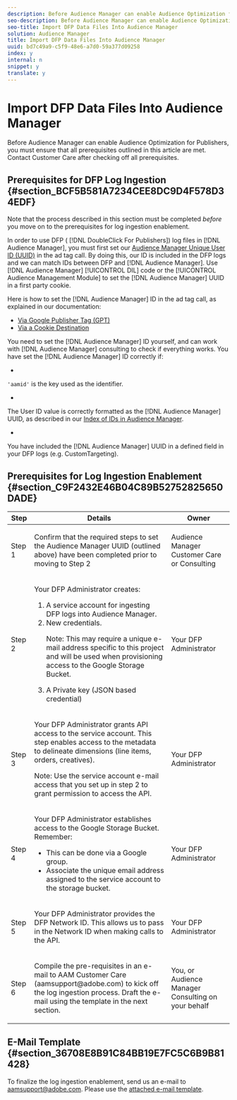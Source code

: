 ```yaml
---
description: Before Audience Manager can enable Audience Optimization for Publishers, you must ensure that all prerequisites outlined in this article are met. Contact Customer Care after checking off all prerequisites.
seo-description: Before Audience Manager can enable Audience Optimization for Publishers, you must ensure that all prerequisites outlined in this article are met. Contact Customer Care after checking off all prerequisites.
seo-title: Import DFP Data Files Into Audience Manager
solution: Audience Manager
title: Import DFP Data Files Into Audience Manager
uuid: bd7c49a9-c5f9-48e6-a7d0-59a377d09258
index: y
internal: n
snippet: y
translate: y
---
```


# Import DFP Data Files Into Audience Manager

Before Audience Manager can enable Audience Optimization for Publishers, you must ensure that all prerequisites outlined in this article are met. Contact Customer Care after checking off all prerequisites.


## Prerequisites for DFP Log Ingestion {#section_BCF5B581A7234CEE8DC9D4F578D34EDF}



Note that the process described in this section must be completed *before* you move on to the prerequisites for log ingestion enablement. 


In order to use DFP ( [!DNL DoubleClick For Publishers]) log files in [!DNL Audience Manager], you must first set our [Audience Manager Unique User ID (UUID)](../../../reference/ids-in-aam.md#reference_D55EC67D86664B7499F3257BB870FEC8) in the ad tag call. By doing this, our ID is included in the DFP logs and we can match IDs between DFP and [!DNL Audience Manager]. Use [!DNL Audience Manager] [!UICONTROL DIL] code or the [!UICONTROL Audience Management Module] to set the [!DNL Audience Manager] UUID in a first party cookie. 


Here is how to set the [!DNL Audience Manager] ID in the ad tag call, as explained in our documentation: 



* [Via Google Publisher Tag (GPT)](../../../c_integration/gpt-aam-destination/gpt-aam-create-destination.md#concept_CD39E47404A541719119E9F354EB274C)
* [Via a Cookie Destination](../../../c_integration/gpt-aam-destination/gpt-aam-modify-api.md#concept_276DF2F702BE4D6180C855A7DE304097)





You need to set the [!DNL Audience Manager] ID yourself, and can work with [!DNL Audience Manager] consulting to check if everything works. You have set the [!DNL Audience Manager] ID correctly if: 



* 

  `'aamid'` is the key used as the identifier. 

* 

  The User ID value is correctly formatted as the [!DNL Audience Manager] UUID, as described in our [Index of IDs in Audience Manager](../../../reference/ids-in-aam.md#reference_D55EC67D86664B7499F3257BB870FEC8). 

* 

  You have included the [!DNL Audience Manager] UUID in a defined field in your DFP logs (e.g. CustomTargeting). 





## Prerequisites for Log Ingestion Enablement {#section_C9F2432E46B04C89B52752825650DADE}





<table id="table_C980A9F9B0FB4157B4908A64768B1571"> 
 <thead> 
  <tr> 
   <th colname="col1" class="entry"> Step </th> 
   <th colname="col2" class="entry"> Details </th> 
   <th colname="col3" class="entry"> Owner </th> 
  </tr> 
 </thead>
 <tbody> 
  <tr> 
   <td colname="col1"> <p>Step 1 </p> </td> 
   <td colname="col2"> <p>Confirm that the required steps to set the <span class="keyword"> Audience Manager</span> UUID (outlined above) have been completed prior to moving to Step 2 </p> </td> 
   <td colname="col3"> <p><span class="keyword"> Audience Manager</span> Customer Care or Consulting </p> </td> 
  </tr> 
  <tr> 
   <td colname="col1"> <p>Step 2 </p> </td> 
   <td colname="col2"> <p>Your DFP Administrator creates: </p> <p> 
     <ol id="ol_FCFA9B11CFF948A488DF9CB298FC04C4"> 
      <li id="li_BC946EDCC3324578AEB64EDDA55B5ACA">A service account for ingesting DFP logs into <span class="keyword"> Audience Manager</span>. </li> 
      <li id="li_6B2FC7D73A3246419E55C004E17ACA25">New credentials. <p>Note:  This may require a unique e-mail address specific to this project and will be used when provisioning access to the Google Storage Bucket. </p> </li> 
      <li id="li_95444B9FD1B34659A9634814B262A681">A Private key (JSON based credential) </li> 
     </ol> </p> </td> 
   <td colname="col3"> <p>Your DFP Administrator </p> </td> 
  </tr> 
  <tr> 
   <td colname="col1"> <p>Step 3 </p> </td> 
   <td colname="col2"> <p>Your DFP Administrator grants API access to the service account. This step enables access to the metadata to delineate dimensions (line items, orders, creatives). <p>Note:  Use the service account e-mail access that you set up in step 2 to grant permission to access the API. </p> </p> </td> 
   <td colname="col3"> <p>Your DFP Administrator </p> </td> 
  </tr> 
  <tr> 
   <td colname="col1"> <p>Step 4 </p> </td> 
   <td colname="col2"> <p>Your DFP Administrator establishes access to the Google Storage Bucket. Remember: </p> <p> 
     <ul id="ul_3E8DCC73454243D998BD9024D0966A4E"> 
      <li id="li_3691DBD28006412288458175F75873C6">This can be done via a Google group. </li> 
      <li id="li_4774806B263245CEAAAB89BD2AA7F23F">Associate the unique email address assigned to the service account to the storage bucket. </li> 
     </ul> </p> </td> 
   <td colname="col3"> <p>Your DFP Administrator </p> </td> 
  </tr> 
  <tr> 
   <td colname="col1"> <p>Step 5 </p> </td> 
   <td colname="col2"> <p>Your DFP Administrator provides the DFP Network ID. This allows us to pass in the Network ID when making calls to the API. </p> </td> 
   <td colname="col3"> <p>Your DFP Administrator </p> </td> 
  </tr> 
  <tr> 
   <td colname="col1"> <p>Step 6 </p> </td> 
   <td colname="col2"> <p>Compile the pre-requisites in an e-mail to AAM Customer Care (aamsupport@adobe.com) to kick off the log ingestion process. Draft the e-mail using the template in the next section. </p> </td> 
   <td colname="col3"> <p>You, or <span class="keyword"> Audience Manager</span> Consulting on your behalf </p> </td> 
  </tr> 
 </tbody> 
</table>


## E-Mail Template {#section_36708E8B91C84BB19E7FC5C6B9B81428}



To finalize the log ingestion enablement, send us an e-mail to aamsupport@adobe.com. Please use the [attached e-mail template](https://marketing.adobe.com/resources/help/en_US/aam/downloads/enable_dfp_ingestion.txt). 
